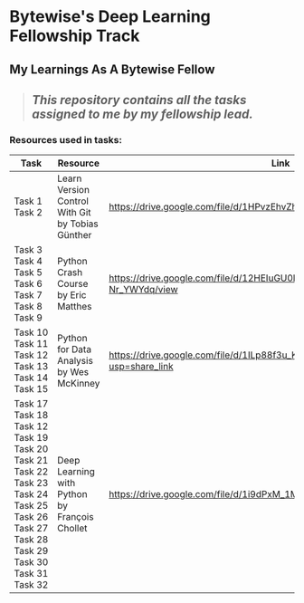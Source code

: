 # Bytewise's Deep Learning Fellowship Track
## My Learnings As A Bytewise Fellow
>## *This repository contains all the tasks assigned to me by my fellowship lead.*
### Resources used in tasks:
|Task|Resource|Link|
|---|---|---|
|Task&nbsp;1<br>Task 2|Learn Version Control With Git by Tobias Günther|https://drive.google.com/file/d/1HPvzEhvZhjOi52XcX7BpsZAx6-AkdWWa/view|
|Task 3<br>Task 4<br>Task 5<br>Task 6<br> Task 7<br> Task 8<br> Task 9 |Python Crash Course by Eric Matthes|https://drive.google.com/file/d/12HEIuGU0NRgJutUQkMUhGKo-Nr_YWYdq/view|
|Task&nbsp;10<br>Task 11<br>Task 12<br>Task 13<br>Task 14<br>Task 15|Python for Data Analysis by Wes McKinney|https://drive.google.com/file/d/1ILp88f3u_KgJ_nlhTSsAVGdmZlICGhhd/view?usp=share_link|
|Task&nbsp;17<br>Task 18<br>Task 12<br>Task 19<br>Task 20<br>Task 21<br>Task 22<br>Task 23<br>Task 24<br>Task 25<br>Task 26<br>Task 27<br>Task 28<br>Task 29<br>Task 30<br>Task 31<br>Task 32|Deep Learning with Python by François Chollet|https://drive.google.com/file/d/1i9dPxM_1M4HYN5bYxFcuklC1vM0GrOCq/view|
